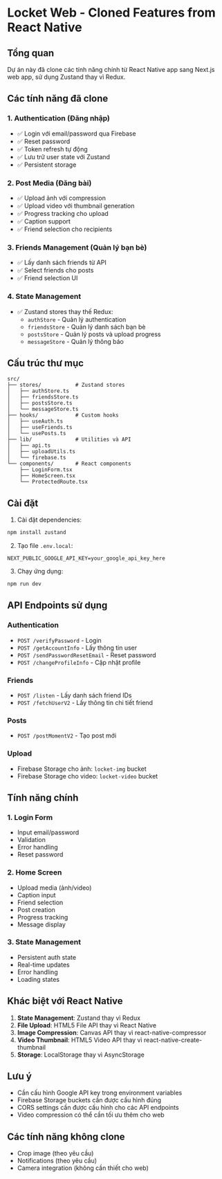 # Locket Web - Cloned Features from React Native

## Tổng quan

Dự án này đã clone các tính năng chính từ React Native app sang Next.js web app, sử dụng Zustand thay vì Redux.

## Các tính năng đã clone

### 1. Authentication (Đăng nhập)

- ✅ Login với email/password qua Firebase
- ✅ Reset password
- ✅ Token refresh tự động
- ✅ Lưu trữ user state với Zustand
- ✅ Persistent storage

### 2. Post Media (Đăng bài)

- ✅ Upload ảnh với compression
- ✅ Upload video với thumbnail generation
- ✅ Progress tracking cho upload
- ✅ Caption support
- ✅ Friend selection cho recipients

### 3. Friends Management (Quản lý bạn bè)

- ✅ Lấy danh sách friends từ API
- ✅ Select friends cho posts
- ✅ Friend selection UI

### 4. State Management

- ✅ Zustand stores thay thế Redux:
  - `authStore` - Quản lý authentication
  - `friendsStore` - Quản lý danh sách bạn bè
  - `postsStore` - Quản lý posts và upload progress
  - `messageStore` - Quản lý thông báo

## Cấu trúc thư mục

```
src/
├── stores/           # Zustand stores
│   ├── authStore.ts
│   ├── friendsStore.ts
│   ├── postsStore.ts
│   └── messageStore.ts
├── hooks/            # Custom hooks
│   ├── useAuth.ts
│   ├── useFriends.ts
│   └── usePosts.ts
├── lib/              # Utilities và API
│   ├── api.ts
│   ├── uploadUtils.ts
│   └── firebase.ts
└── components/       # React components
    ├── LoginForm.tsx
    ├── HomeScreen.tsx
    └── ProtectedRoute.tsx
```

## Cài đặt

1. Cài đặt dependencies:

```bash
npm install zustand
```

2. Tạo file `.env.local`:

```env
NEXT_PUBLIC_GOOGLE_API_KEY=your_google_api_key_here
```

3. Chạy ứng dụng:

```bash
npm run dev
```

## API Endpoints sử dụng

### Authentication

- `POST /verifyPassword` - Login
- `POST /getAccountInfo` - Lấy thông tin user
- `POST /sendPasswordResetEmail` - Reset password
- `POST /changeProfileInfo` - Cập nhật profile

### Friends

- `POST /listen` - Lấy danh sách friend IDs
- `POST /fetchUserV2` - Lấy thông tin chi tiết friend

### Posts

- `POST /postMomentV2` - Tạo post mới

### Upload

- Firebase Storage cho ảnh: `locket-img` bucket
- Firebase Storage cho video: `locket-video` bucket

## Tính năng chính

### 1. Login Form

- Input email/password
- Validation
- Error handling
- Reset password

### 2. Home Screen

- Upload media (ảnh/video)
- Caption input
- Friend selection
- Post creation
- Progress tracking
- Message display

### 3. State Management

- Persistent auth state
- Real-time updates
- Error handling
- Loading states

## Khác biệt với React Native

1. **State Management**: Zustand thay vì Redux
2. **File Upload**: HTML5 File API thay vì React Native
3. **Image Compression**: Canvas API thay vì react-native-compressor
4. **Video Thumbnail**: HTML5 Video API thay vì react-native-create-thumbnail
5. **Storage**: LocalStorage thay vì AsyncStorage

## Lưu ý

- Cần cấu hình Google API key trong environment variables
- Firebase Storage buckets cần được cấu hình đúng
- CORS settings cần được cấu hình cho các API endpoints
- Video compression có thể cần tối ưu thêm cho web

## Các tính năng không clone

- Crop image (theo yêu cầu)
- Notifications (theo yêu cầu)
- Camera integration (không cần thiết cho web)
